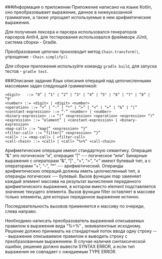 ###Информация о приложении
Приложение написано на языке Kotlin, оно преобразовывает выражение, данное в нижеуказзанной грамматике, а также упрощает используемые в нем арифметические выражения.

Для получения лексера и парсера использовался генераторов парсеров Antlr4, для тестирования использовался фреймворк JUnit, система сборки - Gradle.

Преобразование цепочки произоводит метод ```Chain.transform()```, упрощение - ```Chain.simplify()```.

Для сборки приложения используйте команду ```gradle build```, для запуска тестов - ```gradle test```.

###Описание задания
Язык описания операций над целочисленными массивами задан следующей грамматикой:
```
<digit>   ::= “0” | “1" | “2” | “3" | “4” | “5" | “6” | “7" | “8” | “9"
<number> ::= <digit> | <digit> <number>
<operation> ::= “+” | “-” | “*” | “>” | “<” | “=” | “&” | “|”
<constant-expression> ::= “-” <number> | <number>
<binary-expression> ::= “(” <expression> <operation> <expression> “)”
<expression> ::= “element” | <constant-expression> | <binary-expression>
<map-call> ::= “map{” <expression> “}”
<filter-call> ::= “filter{” <expression> “}”
<call> ::= <map-call> | <filter-call>
<call-chain> ::= <call> | <call> “%>%” <call-chain>
```
Арифметические операции имеют стандартную семантику. Операция “&” это логическое “и”, операция “|” --- логическое “или“. Бинарные выражения с операторам “&”, “|” , “=”, “>”, “<” имеют булевый тип, а с операторами “+”, “-”, “*” --- арифметический. Операнды арифметических операций должны иметь целочисленный тип, а операнды логических --- булевый. Вызов функции map заменяет каждый элемент массива на результат вычисления переданного арифметического выражения, в котором вместо element подставляется значение текущего элемента. Вызов функции filter оставляет в массиве только элементы, для которых переданное выражение истинно.

Последовательность вызовов применяется к массиву по очереди, слева направо.

Необходимо написать преобразователь выражений описываемых правилом <call-chain> в выражения вида <filter-call> “%>%” <map-call>, эквивалентные исходному. Решение должно принимать на стандартный поток ввода одну строку --- выражение описываемое правилом <call-chain> и выводить строку с преобразованным выражением. В случае наличия синтаксической ошибки, решение должно вывести SYNTAX ERROR, а если тип выражения не совпадает c ожидаемым TYPE ERROR.
